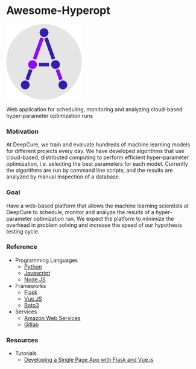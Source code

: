 # Awesome-Hyperopt
<img src="https://github.com/DanielBelmes/awesome-hyperopt/blob/master/autohopts.png" width="200" height="200" />

Web application for scheduling, monitoring and analyzing cloud-based hyper-parameter optimization runs

### Motivation
At DeepCure, we train and evaluate hundreds of machine learning models for different projects every day. We have developed algorithms that use cloud-based, distributed computing to perform efficient hyper-parameter optimization, i.e. selecting the best parameters for each model. Currently the algorithms are run by command line scripts, and the results are analyzed by manual inspection of a database.

### Goal  
Have a web-based platform that allows the machine learning scientists at DeepCure to schedule, monitor and analyze the results of a hyper-parameter optimization run. We expect the platform to minimize the overhead in problem solving and increase the speed of our hypothesis testing cycle.

### Reference
* Programming Languages 
  * [Python](https://www.python.org/)
  * [Javascript](https://developer.mozilla.org/en-US/docs/Web/JavaScript)
  * [Node.JS](https://nodejs.org/en/)
* Frameworks 
  * [Flask](http://flask.pocoo.org/) 
  * [Vue.JS](https://vuejs.org/) 
  * [Boto3](https://boto3.amazonaws.com/v1/documentation/api/latest/index.html)
* Services
  * [Amazon Web Services](https://docs.aws.amazon.com/index.html#lang/en_us)
  * [Gitlab](https://docs.gitlab.com/ce/gitlab-basics/)

### Resources
* Tutorials
  * [Developing a Single Page App with Flask and Vue.js](https://testdriven.io/blog/developing-a-single-page-app-with-flask-and-vuejs/) 
